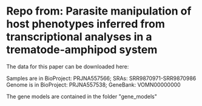# Repo from: Parasite manipulation of host phenotypes inferred from transcriptional analyses in a trematode-amphipod system

The data for this paper can be downloaded here:

Samples are in  BioProject: PRJNA557566; SRAs: SRR9870971-SRR9870986
Genome is in BioProject: PRJNA557538; GeneBank: VOMN00000000

The gene models are contained in the folder "gene_models"

